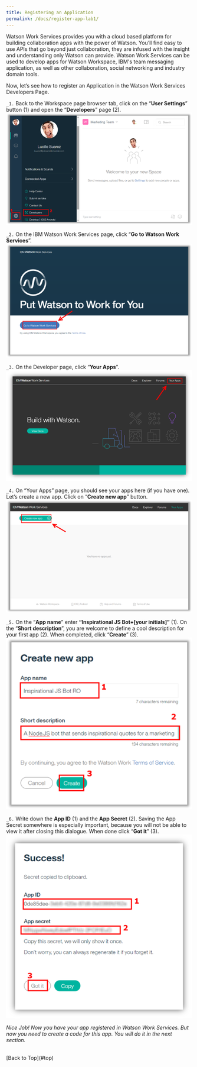 ```yaml
---
title: Registering an Application
permalink: /docs/register-app-lab1/
---
```


<a name="top"/>

Watson Work Services provides you with a cloud based platform for building collaboration apps with the power of Watson. You’ll find easy to use APIs that go beyond just collaboration, they are infused with the insight and understanding only Watson can provide. Watson Work Services can be used to develop apps for Watson Workspace, IBM's team messaging application, as well as other collaboration, social networking and industry domain tools.

Now, let’s see how to register an Application in the Watson Work Services Developers Page.

`_1.` Back to the Workspace page browser tab, click on the “**User Settings**” button (1) and open the “**Developers**” page (2).
![opening dev page](../images/opening-dev-page.png)

`_2.` On the IBM Watson Work Services page, click “**Go to Watson Work Services**”.
![Go to WWS](../images/goto-wws.png)

`_3.` On the Developer page, click “**Your Apps**”.
![Your Apps Page](../images/yourapps.png)

`_4.` On “Your Apps” page, you should see your apps here (if you have one). Let’s create a new app.  Click on “**Create new app**” button.
![Creating WWS App](../images/create-new-app.png)

`_5.` On the “**App name**” enter **“Inspirational JS Bot+[your initials]”** (1). On the “**Short description**”, you are welcome to define a cool description for your first app (2). When completed, click “**Create**” (3).
![App Name](../images/inspirational-bot.png)

`_6.` Write down the **App ID** (1) and the **App Secret** (2). Saving the App Secret somewhere is especially important, because you will not be able to view it after closing this dialogue. When done click “**Got it**” (3).
![App Secret](../images/app-secret.png)

*Nice Job! Now you have your app registered in Watson Work Services. But now you need to create a code for this app. You will do it in the next section.*

<br/>
[Back to Top](#top)  
